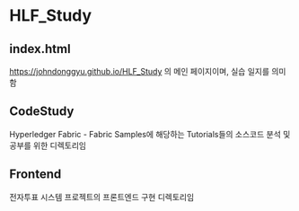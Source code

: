 # HLF_Study

## index.html
https://johndonggyu.github.io/HLF_Study 의 메인 페이지이며, 실습 일지를 의미함

## CodeStudy
Hyperledger Fabric - Fabric Samples에 해당하는 Tutorials들의 소스코드 분석 및 공부를 위한 디렉토리임

## Frontend
전자투표 시스템 프로젝트의 프론트엔드 구현 디렉토리임
